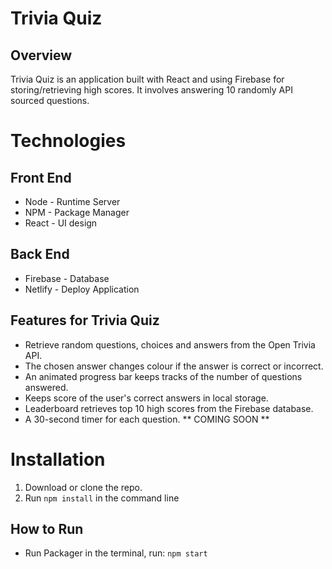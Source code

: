 # Trivia Quiz

## Overview

Trivia Quiz is an application built with React and using Firebase for storing/retrieving high scores. It involves answering 10 randomly API sourced questions.

# Technologies

## Front End
- Node - Runtime Server
- NPM - Package Manager
- React - UI design 

## Back End
- Firebase - Database
- Netlify - Deploy Application

## Features for Trivia Quiz
- Retrieve random questions, choices and answers from the Open Trivia API.
- The chosen answer changes colour if the answer is correct or incorrect.
- An animated progress bar keeps tracks of the number of questions answered.
- Keeps score of the user's correct answers in local storage. 
- Leaderboard retrieves top 10 high scores from the Firebase database.
- A 30-second timer for each question. ** COMING SOON **

# Installation 
1. Download or clone the repo.
2. Run `npm install` in the command line

## How to Run
- Run Packager in the terminal, run: `npm start`

